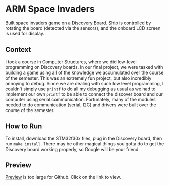 # ARM Space Invaders

Built space invaders game on a Discovery Board. Ship is controlled by rotating the board (detected via the sensors), and the onboard LCD screen is used for display.

## Context
I took a course in Computer Structures, where we did low-level programming on Discovery boards. In our final project, we were tasked with building a game using all of the knowledge we accumulated over the course of the semester. This was an extremely fun project, but also incredibly annoying to debug. Since we are dealing with such low level programming, I couldn't simply use `printf` to do all my debugging as usual as we had to implement our own `printf` to be able to connect the discover board and our computer using serial communication. Fortunately, many of the modules needed to do communication (serial, I2C) and drivers were built over the course of the semester.

## How to Run
To install, download the STM32f30x files, plug in the Discovery board, then run `make install`. There may be other magical things you gotta do to get the Discovery board working properly, so Google will be your friend.

## Preview
[Preview](https://i.imgur.com/mTeTS0B.gifv) is too large for Github. Click on the link to view.
